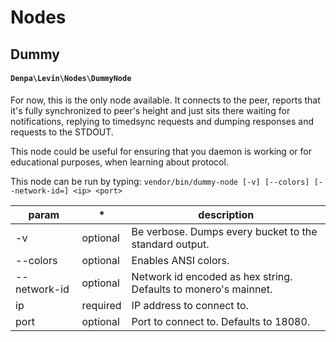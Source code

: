 # Nodes
## Dummy
#### `Denpa\Levin\Nodes\DummyNode`
For now, this is the only node available. It connects to the peer, reports that it's fully synchronized to peer's height and just sits there waiting for notifications, replying to timedsync requests and dumping responses and requests to the STDOUT.

This node could be useful for ensuring that you daemon is working or for educational purposes, when learning about protocol.

This node can be run by typing:
`vendor/bin/dummy-node [-v] [--colors] [--network-id=] <ip> <port>`

| param        | *        | description                                                     |
|--------------|----------|-----------------------------------------------------------------|
| -v           | optional | Be verbose. Dumps every bucket to the standard output.          |
| --colors     | optional | Enables ANSI colors.                                            |
| --network-id | optional | Network id encoded as hex string. Defaults to monero's mainnet. |
| ip           | required | IP address to connect to.                                       |
| port         | optional | Port to connect to. Defaults to 18080.                          |
